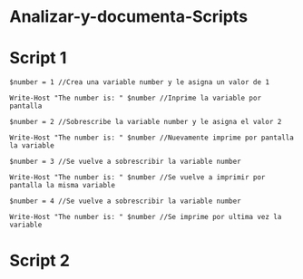 # Analizar-y-documenta-Scripts
# Script 1

    $number = 1 //Crea una variable number y le asigna un valor de 1

    Write-Host "The number is: " $number //Inprime la variable por pantalla

    $number = 2 //Sobrescribe la variable number y le asigna el valor 2

    Write-Host "The number is: " $number //Nuevamente imprime por pantalla la variable

    $number = 3 //Se vuelve a sobrescribir la variable number

    Write-Host "The number is: " $number //Se vuelve a imprimir por pantalla la misma variable

    $number = 4 //Se vuelve a sobrescribir la variable number

    Write-Host "The number is: " $number //Se imprime por ultima vez la variable
   
# Script 2

